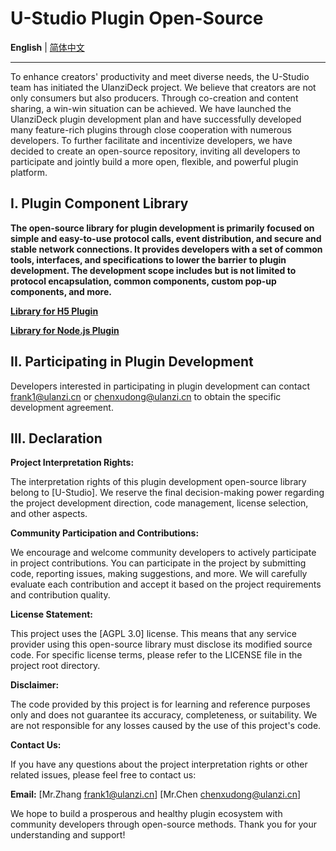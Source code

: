 
# U-Studio Plugin Open-Source

<p align="start">
   <strong>English</strong> | <a href="/README.zh.md">简体中文</a>
</p>

---

 To enhance creators' productivity and meet diverse needs, the U-Studio team has initiated the UlanziDeck project. We believe that creators are not only consumers but also producers. Through co-creation and content sharing, a win-win situation can be achieved. We have launched the UlanziDeck plugin development plan and have successfully developed many feature-rich plugins through close cooperation with numerous developers. To further facilitate and incentivize developers, we have decided to create an open-source repository, inviting all developers to participate and jointly build a more open, flexible, and powerful plugin platform.



## I. Plugin Component Library

**The open-source library for plugin development is primarily focused on simple and easy-to-use protocol calls, event distribution, and secure and stable network connections. It provides developers with a set of common tools, interfaces, and specifications to lower the barrier to plugin development. The development scope includes but is not limited to protocol encapsulation, common components, custom pop-up components, and more.**


<p align="start">
   <strong><a href="https://github.com/UlanziTechnology/plugin-common-html/blob/main/README.md">Library for H5 Plugin</a></strong>
</p>

<p align="start">
   <strong><a href="https://github.com/UlanziTechnology/plugin-common-node/blob/main/README.md">Library for Node.js Plugin</a></strong>
</p>

## II. Participating in Plugin Development

Developers interested in participating in plugin development can contact frank1@ulanzi.cn or chenxudong@ulanzi.cn to obtain the specific development agreement.



## III. Declaration

**Project Interpretation Rights:**

The interpretation rights of this plugin development open-source library belong to [U-Studio]. We reserve the final decision-making power regarding the project development direction, code management, license selection, and other aspects.

**Community Participation and Contributions:**

We encourage and welcome community developers to actively participate in project contributions. You can participate in the project by submitting code, reporting issues, making suggestions, and more. We will carefully evaluate each contribution and accept it based on the project requirements and contribution quality.

**License Statement:**

This project uses the [AGPL 3.0] license. This means that any service provider using this open-source library must disclose its modified source code. For specific license terms, please refer to the LICENSE file in the project root directory.

**Disclaimer:**

The code provided by this project is for learning and reference purposes only and does not guarantee its accuracy, completeness, or suitability. We are not responsible for any losses caused by the use of this project's code.

**Contact Us:**

If you have any questions about the project interpretation rights or other related issues, please feel free to contact us:

**Email:** [Mr.Zhang frank1@ulanzi.cn] [Mr.Chen chenxudong@ulanzi.cn]


We hope to build a prosperous and healthy plugin ecosystem with community developers through open-source methods. Thank you for your understanding and support!